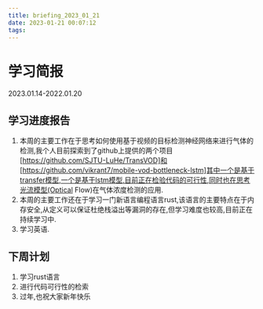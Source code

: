 ```yaml
---
title: briefing_2023_01_21
date: 2023-01-21 00:07:12
tags:
---
```

# 学习简报
2023.01.14-2022.01.20

## 学习进度报告
1. 本周的主要工作在于思考如何使用基于视频的目标检测神经网络来进行气体的检测,我个人目前探索到了github上提供的两个项目[https://github.com/SJTU-LuHe/TransVOD]和[https://github.com/vikrant7/mobile-vod-bottleneck-lstm]其中一个是基于transfer模型,一个是基于lstm模型,目前正在检验代码的可行性,同时也在思考光流模型(Optical Flow)在气体浓度检测的应用.
2. 本周的主要工作还在于学习一门新语言编程语言rust,该语言的主要特点在于内存安全,从定义可以保证杜绝栈溢出等漏洞的存在,但学习难度也较高,目前正在持续学习中.
3. 学习英语.

## 下周计划
1. 学习rust语言
2. 进行代码可行性的检索
3. 过年,也祝大家新年快乐